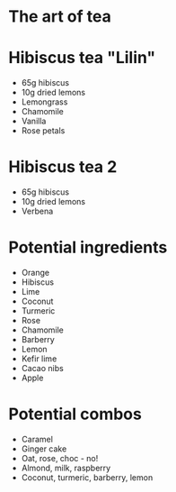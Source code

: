 # The art of tea

# Hibiscus tea "Lilin"
- 65g hibiscus
- 10g dried lemons
- Lemongrass
- Chamomile
- Vanilla
- Rose petals

# Hibiscus tea 2
- 65g hibiscus
- 10g dried lemons
- Verbena

# Potential ingredients
- Orange
- Hibiscus
- Lime
- Coconut
- Turmeric
- Rose
- Chamomile
- Barberry
- Lemon
- Kefir lime
- Cacao nibs
- Apple

# Potential combos
- Caramel
- Ginger cake
- Oat, rose, choc - no!
- Almond, milk, raspberry
- Coconut, turmeric, barberry, lemon
